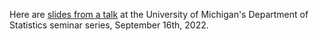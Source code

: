 Here are [slides from a talk](https://petrelharp.github.io/umich-feb-2022/umich-feb-2022.slides.html)
at the University of Michigan's
Department of Statistics seminar series,
September 16th, 2022.
